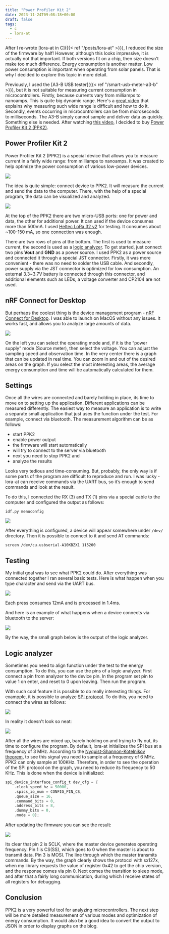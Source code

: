 ```yaml
---
title: "Power Profiler Kit 2"
date: 2023-11-24T09:08:18+00:00
draft: false
tags:
  - c
  - lora-at
---
```


After I re-wrote [lora-at in C]({{< ref "/posts/lora-at" >}}), I reduced the size of the firmware by half! However, although this looks impressive, it is actually not that important. If both versions fit on a chip, then size doesn't make too much difference. Energy consumption is another matter. Low power consumption is important when operating from solar panels. That is why I decided to explore this topic in more detail.

Previously, I used the [A3-B USB tester]({{< ref "/smart-usb-meter-a3-b" >}}), but it is not suitable for measuring current consumption in microcontrollers. Firstly, because currents vary from milliamps to nanoamps. This is quite big dynamic range. Here's a [great video](https://www.youtube.com/watch?v=LUB8RWzzLWc) that explains why measuring such wide range is difficult and how to do it. Secondly, events occurring in microcontrollers can be from microseconds to milliseconds. The A3-B simply cannot sample and deliver data as quickly. Something else is needed. After watching [this video](https://www.youtube.com/watch?v=LUB8RWzzLWc), I decided to buy [Power Profiler Kit 2 (PPK2)](https://www.nordicsemi.com/Products/Development-hardware/Power-Profiler-Kit-2).

## Power Profiler Kit 2

Power Profiler Kit 2 (PPK2) is a special device that allows you to measure current in a fairly wide range: from milliamps to nanoamps. It was created to help optimize the power consumption of various low-power devices.

![](img/PPK2.jpg)

The idea is quite simple: connect device to PPK2. It will measure the current and send the data to the computer. There, with the help of a special program, the data can be visualized and analyzed.

![](img/1.jpg)

At the top of the PPK2 there are two micro-USB ports: one for power and data, the other for additional power. It can used if the device consumes more than 500mA. I used [Heltec LoRa 32 v2](https://resource.heltec.cn/download/WiFi_LoRa_32/WIFI_LoRa_32_V2.pdf) for testing. It consumes about ~100-150 mA, so one connection was enough.

There are two rows of pins at the bottom. The first is used to measure current, the second is used as a [logic analyzer](https://en.wikipedia.org/wiki/Logic_analyzer). To get started, just connect two pins **Vout** and **GND** as a power source. I used PPK2 as a power source and connected it through a special JST connector. Firstly, it was more convenient - there was no need to solder the USB cable. And secondly, power supply via the JST connector is optimized for low consumption. An external 3.3~3.7V battery is connected through this connector, and additional elements such as LEDs, a voltage converter and CP2104 are not used.

## nRF Connect for Desktop

But perhaps the coolest thing is the device management program - [nRF Connect for Desktop](https://www.nordicsemi.com/Products/Development-tools/nrf-connect-for-desktop). I was able to launch on MacOS without any issues. It works fast, and allows you to analyze large amounts of data.

![](img/2.png)

On the left you can select the operating mode and, if it is the “power supply” mode (Source meter), then select the voltage. You can adjust the sampling speed and observation time. In the very center there is a graph that can be updated in real time. You can zoom in and out of the desired areas on the graph. If you select the most interesting areas, the average energy consumption and time will be automatically calculated for them.

## Settings

Once all the wires are connected and barely holding in place, its time to move on to setting up the application. Different applications can be measured differently. The easiest way to measure an application is to write a separate small application that just uses the function under the test. For example, connect via bluetooth. The measurement algorithm can be as follows:

 * start PPK2
 * enable power output
 * the firmware will start automatically
 * will try to connect to the server via bluetooth
 * next you need to stop PPK2 and
 * analyze the results

Looks very tedious and time-consuming. But, probably, the only way is if some parts of the program are difficult to reproduce and run. I was lucky - lora-at can receive commands via the UART bus, so it’s enough to send commands and look at the result.
 
To do this, I connected the RX (3) and TX (1) pins via a special cable to the computer and configured the output as follows:

```
idf.py menuconfig
```

![](img/4.png)

After everything is configured, a device will appear somewhere under ```/dev/``` directory. Then it is possible to connect to it and send AT commands:

```
screen /dev/cu.usbserial-A10KBZX1 115200
```

## Testing

My initial goal was to see what PPK2 could do. After everything was connected together I ran several basic tests. Here is what happen when you type character and send via the UART bus.

![](img/5.png)

Each press consumes 12mA and is processed in 1.4ms.

And here is an example of what happens when a device connects via bluetooth to the server:

![](img/6.png)

By the way, the small graph below is the output of the logic analyzer.

## Logic analyzer

Sometimes you need to align function under the test to the energy consumption. To do this, you can use the pins of a logic analyzer. First connect a pin from analyzer to the device pin. In the program set pin to value 1 on enter, and reset to 0 upon leaving. Then run the program.

With such cool feature it is possible to do really interesting things. For exampple, it is possible to analyze [SPI protocol](https://en.wikipedia.org/wiki/Serial_Peripheral_Interface). To do this, you need to connect the wires as follows:

![](img/7.jpg)

In reality it doesn't look so neat:

![](img/IMG_4045.jpg)

After all the wires are mixed up, barely holding on and trying to fly out, its time to configure the program. By default, lora-at initializes the SPI bus at a frequency of 3 MHz. According to the [Nyquist-Shannon-Kotelnikov theorem](https://en.wikipedia.org/wiki/Nyquist–Shannon_sampling_theorem), to see this signal you need to sample at a frequency of 6 MHz. PPK2 can only sample at 100KHz. Therefore, in order to see the operation of the SPI protocol on the graph, you need to reduce its frequency to 50 KHz. This is done when the device is initialized:

```c
spi_device_interface_config_t dev_cfg = {
    .clock_speed_hz = 50000,
    .spics_io_num = CONFIG_PIN_CS,
    .queue_size = 16,
    .command_bits = 0,
    .address_bits = 8,
    .dummy_bits = 0,
    .mode = 0};
```

After updating the firmware you can see the result:

![](img/logic-analyzer.png)

Its clear that pin 2 is SCLK, where the master device generates operating frequency. Pin 1 is CS(SS), which goes to 0 when the master is about to transmit data. Pin 3 is MOSI. The line through which the master transmits commands. By the way, the graph clearly shows the protocol with sx127x, when my library requests the value of register 0x42 to get the chip version, and the response comes via pin 0. Next comes the transition to sleep mode, and after that a fairly long communication, during which I receive states of all registers for debugging.

## Conclusion

PPK2 is a very powerful tool for analyzing microcontrollers. The next step will be more detailed measurement of various modes and optimization of energy consumption. It would also be a good idea to convert the output to JSON in order to display graphs on the blog.
